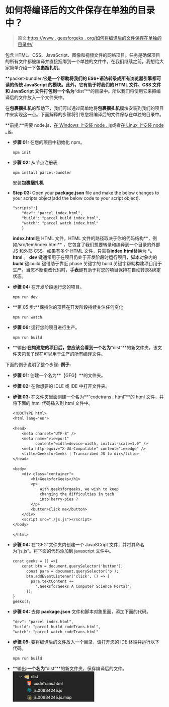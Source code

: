 # 如何将编译后的文件保存在单独的目录中？

> 原文:[https://www . geesforgeks . org/如何将编译后的文件保存在单独的目录中/](https://www.geeksforgeeks.org/how-to-keep-compiled-files-in-a-separate-directory/)

包含 HTML、CSS、JavaScript、图像和视频文件的网络项目。任务是确保项目的所有文件都被编译并直接捆绑到一个单独的文件中。在我们继续之前，我想给大家简单介绍一下**包裹捆扎机**。

**packet-bundler:**它是一个帮助将我们的 ES6+语法转录成所有浏览器引擎都可读的传统 JavaScript 的模块。此外，它有助于将我们的 HTML 文件、CSS 文件和 JavaScript 文件打包到一个名为**“dist”**的目录中。所以我们将使用它来把编译后的文件放入一个文件夹中。

在**包裹捆扎机**的帮助下，我们可以通过简单地将**包裹捆扎机**模块安装到我们的项目中来实现这一点。下面解释的步骤将引导您将编译后的文件保存在单独的目录中。

**前提:**需要 node.js，[在 Windows 上安装 node . js](https://www.geeksforgeeks.org/installation-of-node-js-on-windows/)或者[在 Linux 上安装 node . js](https://www.geeksforgeeks.org/installation-of-node-js-on-linux/)。

*   **步骤 01:** 在您的项目中初始化 npm。

    ```
    npm init
    ```

*   **步骤 02:** 从节点注册表

    ```
    npm install parcel-bundler
    ```

    安装**包裹捆扎机**
*   **Step 03:** Open your **package.json** file and make the below changes to your scripts object(add the below code to your script object).

    ```
    "scripts":{
        "dev": "parcel index.html",
        "build": "parcel build index.html",
        "watch": "parcel watch index.html"
        }
    ```

    **index.html**是 HTML 文件，HTML 文件的路径取决于你的代码结构**，例如/src/tem/index.html** ，它包含了我们想要转录和编译到一个目录的外部 JS 和外部 CSS。如果有多个 HTML 文件，只需将**index.html**替换为 ***。html** 。 **dev** 键通常用于在项目仍处于开发阶段时运行项目，脚本对象内的 **build** 键:build 键借助于靠近 phase 关键字的 build 关键字帮助构建项目用于生产。当您不断更改代码时，**手表**键有助于将您的项目保持在自动转录&绑定状态。

*   **步骤 04:** 在开发阶段运行您的项目。

    ```
    npm run dev
    ```

*   **第 05 步:**保持你的项目在开发阶段持续关注任何变化

    ```
    npm run watch
    ```

*   **步骤 06:** 运行您的项目进行生产。

    ```
    npm run build
    ```

*   **输出:**在构建您的项目后，您应该会看到一个名为**“dist”**的新文件夹，该文件夹包含了现在可以用于生产的所有编译文件。

下面的例子说明了整个步骤:
**例子:**

*   **步骤 01:** 创建一个名为**【GFG】**的文件夹。
*   **步骤 02:** 在你想要的 IDLE 或 IDE 中打开文件夹。
*   **步骤 03:** 在文件夹里面创建一个名为**“codetrans . html”**的 html 文件，并将下面的 html 代码插入到 html 文件中。

    ```
    <!DOCTYPE html>
    <html lang="en">

    <head>
        <meta charset="UTF-8" />
        <meta name="viewport" 
              content="width=device-width, initial-scale=1.0" />
        <meta http-equiv="X-UA-Compatible" content="ie=edge" />
        <title>GeeksforGeeks | Transcribed JS to dir</title>
    </head>

    <body>
        <div class="container">
            <h1>GeeksforGeeks</h1>
            <p>
                With geeksforgeeks, we wish to keep
                changing the difficulties in tech 
                into berry-pies ?
            </p>
            <button>Click me</button>
        </div>
        <script src="./js.js"></script>
    </body>

    </html>
    ```

*   **步骤 04:** 在“GFG”文件夹内创建一个 JavaSCript 文件，并将其命名为“js.js”。将下面的代码添加到 javascript 文件中。

    ```
    const geeks = () =>{
        const btn = document.querySelector('button');
          const para = document.querySelector('p');
          btn.addEventListener('click', () => {
            para.textContent +=
              '.GeeksforGeeks A Computer Science Portal';
          });
    }
    geeks();
    ```

*   **步骤 04:** 去你 **package.json** 文件和脚本对象里面，添加下面的代码。

    ```
    "dev": "parcel index.html",
    "build": "parcel build codeTrans.html",
    "watch": "parcel watch codeTrans.html"
    ```

*   **步骤 05:** 要将编译后的文件放入一个目录，请打开您的 IDE 终端并运行以下代码。

    ```
    npm run build
    ```

*   **输出:**一个名为**“dist”**的新文件夹，保存编译后的文件。
    ![](img/a02eb47b63231cbbbffde5e5bb9e8ebb.png)